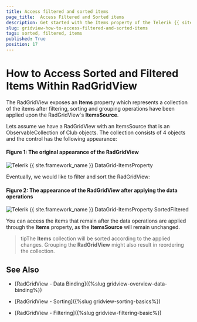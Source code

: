 ```yaml
---
title: Access filtered and sorted items
page_title:  Access Filtered and Sorted items
description: Get started with the Items property of the Telerik {{ site.framework_name }} DataGrid allowing you to access a newly created view after data operations have been applied.
slug: gridview-how-to-access-filtered-and-sorted-items
tags: sorted, filtered, items
published: True
position: 17
---
```


# How to Access Sorted and Filtered Items Within RadGridView

The RadGridView exposes an __Items__ property which represents a collection of the items after filtering, sorting and grouping operations have been applied upon the RadGridView`s __ItemsSource__.  

Lets assume we have a RadGridView with an ItemsSource that is an ObservableCollection of Club objects. The collection consists of 4 objects and the control has the following appearance:

#### __Figure 1: The original appearance of the RadGridView__ 
![Telerik {{ site.framework_name }} DataGrid-ItemsProperty](images/gridview-ItemsProperty.PNG)


Eventually, we would like to filter and sort the RadGridView:

#### __Figure 2: The appearance of the RadGridView after applying the data operations__
![Telerik {{ site.framework_name }} DataGrid-ItemsProperty SortedFiltered](images/gridview-ItemsProperty_SortedFiltered.PNG)


You can access the items that remain after the data operations are applied through the __Items__ property, as the __ItemsSource__ will remain unchanged. 

>tipThe __Items__ collection will be sorted according to the applied changes. Grouping the __RadGridView__ might also result in reordering the collection.  


## See Also

* [RadGridView - Data Binding]({%slug gridview-overview-data-binding%})

* [RadGridView - Sorting]({%slug gridview-sorting-basics%})

* [RadGridView - Filtering]({%slug gridview-filtering-basic%})
